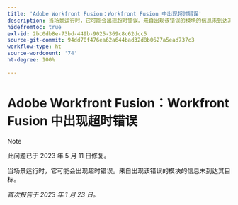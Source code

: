 ```yaml
---
title: 'Adobe Workfront Fusion：Workfront Fusion 中出现超时错误'
description: 当场景运行时，它可能会出现超时错误。来自出现该错误的模块的信息未到达其目标。
hidefromtoc: true
exl-id: 2bc0db8e-73bd-449b-9025-369c8c62dcc5
source-git-commit: 94dd70f476ea62a644bad32d8b0627a5ead737c3
workflow-type: ht
source-wordcount: '74'
ht-degree: 100%

---
```


# Adobe Workfront Fusion：Workfront Fusion 中出现超时错误

>[!NOTE]
>
>此问题已于 2023 年 5 月 11 日修复。

当场景运行时，它可能会出现超时错误。来自出现该错误的模块的信息未到达其目标。

_首次报告于 2023 年 1 月 23 日。_
